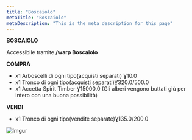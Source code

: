 ```yaml
---
title: "Boscaiolo"
metaTitle: "Boscaiolo"
metaDescription: "This is the meta description for this page"
---
```


**BOSCAIOLO**

Accessibile tramite **/warp Boscaiolo**

**COMPRA**
- x1 Arboscelli di ogni tipo(acquisti separati) Ɣ10.0
- x1 Tronco di ogni tipo(acquisti separati)Ɣ320.0/500.0
- x1 Accetta Spirit Timber Ɣ15000.0 (Gli alberi vengono buttati giù per intero con una buona possibilità)

**VENDI**
- x1 Tronco di ogni tipo(vendite separate)Ɣ135.0/200.0

![Imgur](https://imgur.com/jWdzRoj.png)
